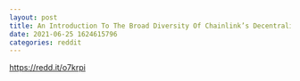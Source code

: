 ```yaml
--- 
layout: post 
title: An Introduction To The Broad Diversity Of Chainlink’s Decentralized Services - Chainlink Today 
date: 2021-06-25 1624615796 
categories: reddit 
--- 
```

https://redd.it/o7krpi